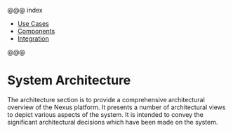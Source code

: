 @@@ index

* [Use Cases](use-cases.md)
* [Components](components.md)
* [Integration](integration.md)

@@@

# System Architecture

The architecture section is to provide a comprehensive architectural overview of the Nexus platform. It presents a
number of architectural views to depict various aspects of the system. It is intended to convey the significant
architectural decisions which have been made on the system.
